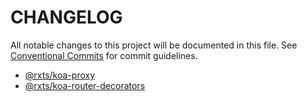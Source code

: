 # CHANGELOG

All notable changes to this project will be documented in this file.
See [Conventional Commits](https://conventionalcommits.org) for commit guidelines.

- [@rxts/koa-proxy](./packages/proxy/CHANGELOG.md)
- [@rxts/koa-router-decorators](./packages/router-decorators/CHANGELOG.md)
